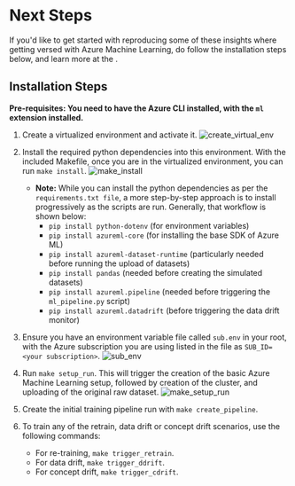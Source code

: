 # Next Steps
If you'd like to get started with reproducing some of these insights where getting versed with Azure Machine
Learning, do follow the installation steps below, and learn more at the <repo>.

## Installation Steps
**Pre-requisites: You need to have the Azure CLI installed, with the `ml` extension installed.**

1. Create a virtualized environment and activate it.
![create_virtual_env](./imgs/install_gifs/create_virtual_env.gif)

2. Install the required python dependencies into this environment. With the included Makefile, once you are in
   the virtualized environment, you can run `make install`.
![make_install](./imgs/install_gifs/make_install.gif)
	- **Note:** While you can install the python dependencies as per the `requirements.txt file`, a more
	  step-by-step approach is to install progressively as the scripts are run. Generally, that workflow is shown
	  below:
		- `pip install python-dotenv` (for environment variables)
		- `pip install azureml-core` (for installing the base SDK of Azure ML)
		- `pip install azureml-dataset-runtime` (particularly needed before running the upload of datasets)
		- `pip install pandas` (needed before creating the simulated datasets)
		- `pip install azureml.pipeline` (needed before triggering the `ml_pipeline.py` script)
		- `pip install azureml.datadrift` (before triggering the data drift monitor)

3. Ensure you have an environment variable file called `sub.env` in your root, with the Azure subscription you
   are using listed in the file as `SUB_ID=<your subscription>`.
![sub_env](./imgs/install_gifs/sub_env_file.png)

4. Run `make setup_run`. This will trigger the creation of the basic Azure Machine Learning setup, followed by
   creation of the cluster, and uploading of the original raw dataset.
![make_setup_run](./imgs/install_gifs/make_setup_run.gif)

5. Create the initial training pipeline run with `make create_pipeline`.

6. To train any of the retrain, data drift or concept drift scenarios, use the following commands:
	- For re-training, `make trigger_retrain`.
	- For data drift, `make trigger_ddrift`.
	- For concept drift, `make trigger_cdrift`.
